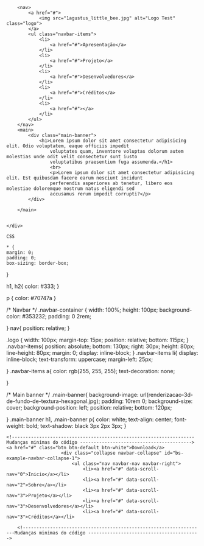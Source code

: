 <div class="container">
        <div class="navbar-container"></div>
        
        <nav>
            <a href="#">
                <img src="1agustus_little_bee.jpg" alt="Logo Test" class="logo">
            </a>
            <ul class="navbar-items">
                <li>
                    <a href="#">Apresentação</a>
                </li>
                <li>
                    <a href="#">Projeto</a>
                </li>
                <li>
                    <a href="#">Desenvolvedores</a>
                </li>
                <li>
                    <a href="#">Créditos</a>
                </li>
                <li>
                    <a href="#"></a>
                </li>
            </ul>
        </nav>
        <main>
            <div class="main-banner">
                <h1>Lorem ipsum dolor sit amet consectetur adipisicing elit. Odio voluptatem, eaque officiis impedit
                    voluptates quam, inventore voluptas dolorum autem molestias unde odit velit consectetur sunt iusto
                    voluptatibus praesentium fuga assumenda.</h1>
                    <br>
                    <p>Lorem ipsum dolor sit amet consectetur adipisicing elit. Est quibusdam facere earum nesciunt incidunt
                    perferendis asperiores ab tenetur, libero eos molestiae doloremque nostrum natus eligendi sed
                    accusamus rerum impedit corrupti?</p>
            </div>

        </main>


    </div>

    CSS

    * {
    margin: 0;
    padding: 0;
    box-sizing: border-box;
}

h1,
h2{
    color: #333;
}

p {
    color: #70747a
}

/* Navbar */
.navbar-container {
    width: 100%;
    height: 100px;
    background-color: #353232;
    padding: 0 2rem;

}
nav{
    position: relative;
}

.logo {
    width: 100px;
    margin-top: 15px;
    position: relative;
    bottom: 115px;
}
.navbar-items{
    position: absolute;
    bottom: 130px;
    right: 30px;
    height: 80px;
    line-height: 80px;
    margin: 0;
    display: inline-block;
}
.navbar-items li{
    display: inline-block;
    text-transform: uppercase;
    margin-left: 25px;

}
.navbar-items a{
    color: rgb(255, 255, 255);
    text-decoration: none;
    
}

/* Main banner */
.main-banner{
    background-image: url(renderizacao-3d-de-fundo-de-textura-hexagonal.jpg);
    padding: 10rem 0;
    background-size: cover;
    background-position: left;
    position: relative;
    bottom: 120px;
    

    
    
}
.main-banner h1,
.main-banner p{
    color: white;
    text-align: center;
    font-weight: bold;
    text-shadow: black 3px 2px 3px;
}







    <!-------------------------------------------------------------------Mudanças minimas do código ----------------------------------------->
    <a href="#" class="btn btn-default btn-white">Download</a>
						<div class="collapse navbar-collapse" id="bs-example-navbar-collapse-1">
							<ul class="nav navbar-nav navbar-right">
								<li><a href="#" data-scroll-nav="0">Inicio</a></li>
								<li><a href="#" data-scroll-nav="2">Sobre</a></li>
								<li><a href="#" data-scroll-nav="3">Projeto</a></li>
								<li><a href="#" data-scroll-nav="3">Desenvolvedores</a></li>
								<li><a href="#" data-scroll-nav="3">Créditos</a></li>

        <!-------------------------------------------------------------------Mudanças minimas do código ----------------------------------------->




    
 
